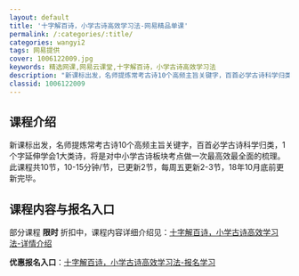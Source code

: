 ```yaml
---
layout: default
title: '十字解百诗，小学古诗高效学习法-网易精品单课'
permalink: /:categories/:title/
categories: wangyi2
tags: 网易提供
cover: 1006122009.jpg
keywords: 精选网课,网易云课堂,十字解百诗，小学古诗高效学习法
description: "新课标出发，名师提炼常考古诗10个高频主旨关键字，百首必学古诗科学归类，1个字延伸学会1大类诗，将是对中小学古诗板块考点做一次最高效最全面的梳理。此课程共10节，10-15分钟/节，已更新2"
classid: 1006122009
---
```


## 课程介绍

新课标出发，名师提炼常考古诗10个高频主旨关键字，百首必学古诗科学归类，1个字延伸学会1大类诗，将是对中小学古诗板块考点做一次最高效最全面的梳理。
此课程共10节，10-15分钟/节，已更新2节，每周五更新2-3节，18年10月底前更新完毕。

## 课程内容与报名入口

部分课程 **限时** 折扣中，课程内容详细介绍见：[十字解百诗，小学古诗高效学习法-详情介绍](https://study.163.com/course/introduction/1006122009.htm?share=1&shareId=1025206652&utm_campaign=share&utm_medium=iphoneShare&utm_source=&utm_u=1025206652)

**优惠报名入口**：[十字解百诗，小学古诗高效学习法-报名学习](https://study.163.com/course/introduction/1006122009.htm?share=1&shareId=1025206652&utm_campaign=share&utm_medium=iphoneShare&utm_source=&utm_u=1025206652)

